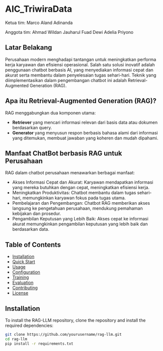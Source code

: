 # AIC_TriwiraData
Ketua tim: 
Marco Aland Adinanda

Anggota tim:
Ahmad Wildan Jauharul Fuad
Dewi Adelia Priyono

## Latar Belakang
Perusahaan modern menghadapi tantangan untuk meningkatkan performa kerja karyawan dan efisiensi operasional. Salah satu solusi inovatif adalah penggunaan chatbot berbasis AI, yang menyediakan informasi cepat dan akurat serta membantu dalam penyelesaian tugas sehari-hari. Teknik yang diimplementasikan dalam pengembangan chatbot ini adalah Retrieval-Augmented Generation (RAG).

## Apa itu Retrieval-Augmented Generation (RAG)?
RAG menggabungkan dua komponen utama:
- **Retriever** yang mencari informasi relevan dari basis data atau dokumen berdasarkan query.
- **Generator** yang menyusun respon berbasis bahasa alami dari informasi yang ditemukan, membuat jawaban yang koheren dan mudah dipahami.

## Manfaat ChatBot berbasis RAG untuk Perusahaan
RAG dalam chatbot perusahaan menawarkan berbagai manfaat:
- Akses Informasi Cepat dan Akurat: Karyawan mendapatkan informasi yang mereka butuhkan dengan cepat, meningkatkan efisiensi kerja.
- Meningkatkan Produktivitas: Chatbot membantu dalam tugas sehari-hari, memungkinkan karyawan fokus pada tugas utama.
- Pembelajaran dan Pengembangan: Chatbot RAG memberikan akses langsung ke pengetahuan perusahaan, mendukung pemahaman kebijakan dan prosedur.
- Pengambilan Keputusan yang Lebih Baik: Akses cepat ke informasi akurat memungkinkan pengambilan keputusan yang lebih baik dan berdasarkan data.

## Table of Contents

- [Installation](#installation)
- [Quick Start](#quick-start)
- [Usage](#usage)
- [Configuration](#configuration)
- [Training](#training)
- [Evaluation](#evaluation)
- [Contributing](#contributing)
- [License](#license)

## Installation

To install the RAG-LLM repository, clone the repository and install the required dependencies:

```bash
git clone https://github.com/yourusername/rag-llm.git
cd rag-llm
pip install -r requirements.txt
